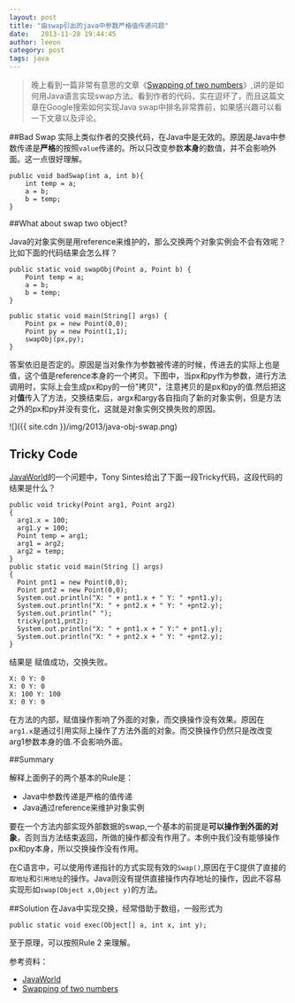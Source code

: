 ```yaml
---
layout: post
title: "由swap引出的java中参数严格值传递问题"
date:   2013-11-28 19:44:45
author: leeon
category: post
tags: java 
---
```


> 晚上看到一篇非常有意思的文章《[Swapping of two numbers](http://www.roseindia.net/java/beginners/swapping.shtml)》,讲的是如何用Java语言实现swap方法。看到作者的代码，实在逗坏了，而且这篇文章在Google搜索如何实现Java swap中排名非常靠前，如果感兴趣可以看一下文章以及评论。

<!-- break -->
##Bad Swap
实际上类似作者的交换代码，在Java中是无效的。原因是Java中参数传递是**严格**的按照`value`传递的。所以只改变参数**本身**的数值，并不会影响外面。这一点很好理解。

    public void badSwap(int a, int b){
        int temp = a;
        a = b;
        b = temp;
    }


##What about swap two object?

Java的对象实例是用reference来维护的，那么交换两个对象实例会不会有效呢？比如下面的代码结果会怎么样？

    public static void swapObj(Point a, Point b) {
        Point temp = a;
        a = b;
        b = temp;
    }
    
    public static void main(String[] args) {    
        Point px = new Point(0,0);
        Point py = new Point(1,1);
        swapObj(px,py);
    }
    
答案依旧是否定的。原因是当对象作为参数被传递的时候，传进去的实际上也是值，这个值是reference本身的一个拷贝。下图中，当px和py作为参数，进行方法调用时，实际上会生成px和py的一份"拷贝"，注意拷贝的是px和py的值.然后把这对**值**传入了方法，交换结束后，argx和argy各自指向了新的对象实例，但是方法之外的px和py并没有变化，这就是对象实例交换失败的原因。

![]({{ site.cdn }}/img/2013/java-obj-swap.png)

## Tricky Code

[JavaWorld](http://www.javaworld.com/javaworld/javaqa/2000-05/03-qa-0526-pass.html)的一个问题中，Tony Sintes给出了下面一段Tricky代码，这段代码的结果是什么？


    public void tricky(Point arg1, Point arg2)
    {
      arg1.x = 100;
      arg1.y = 100;
      Point temp = arg1;
      arg1 = arg2;
      arg2 = temp;
    }
    public static void main(String [] args)
    {
      Point pnt1 = new Point(0,0);
      Point pnt2 = new Point(0,0);
      System.out.println("X: " + pnt1.x + " Y: " +pnt1.y); 
      System.out.println("X: " + pnt2.x + " Y: " +pnt2.y);
      System.out.println(" ");
      tricky(pnt1,pnt2);
      System.out.println("X: " + pnt1.x + " Y:" + pnt1.y); 
      System.out.println("X: " + pnt2.x + " Y: " +pnt2.y);  
    }

结果是 赋值成功，交换失败。

    X: 0 Y: 0
    X: 0 Y: 0
    X: 100 Y: 100
    X: 0 Y: 0
    
在方法的内部，赋值操作影响了外面的对象，而交换操作没有效果。原因在`arg1.x`是通过引用实际上操作了方法外面的对象。而交换操作仍然只是改改变arg1参数本身的值.不会影响外面。

##Summary

解释上面例子的两个基本的Rule是：

+ Java中参数传递是严格的值传递
+ Java通过reference来维护对象实例

要在一个方法内部实现外部数据的swap,一个基本的前提是**可以操作到外面的对象**，否则当方法结束返回，所做的操作都没有作用了。本例中我们没有能够操作px和py本身，所以交换操作没有作用。

在C语言中，可以使用传递指针的方式实现有效的`Swap()`,原因在于C提供了直接的`取地址`和`引用地址`的操作。Java则没有提供直接操作内存地址的操作，因此不容易实现形如`swap(Object x,Object y)`的方法。

##Solution
在Java中实现交换，经常借助于数组，一般形式为 
    
    public static void exec(Object[] a, int x, int y);

至于原理，可以按照Rule 2 来理解。



参考资料：

+ [JavaWorld](http://www.javaworld.com/javaworld/javaqa/2000-05/03-qa-0526-pass.html)
+ [Swapping of two numbers](http://www.roseindia.net/java/beginners/swapping.shtml)